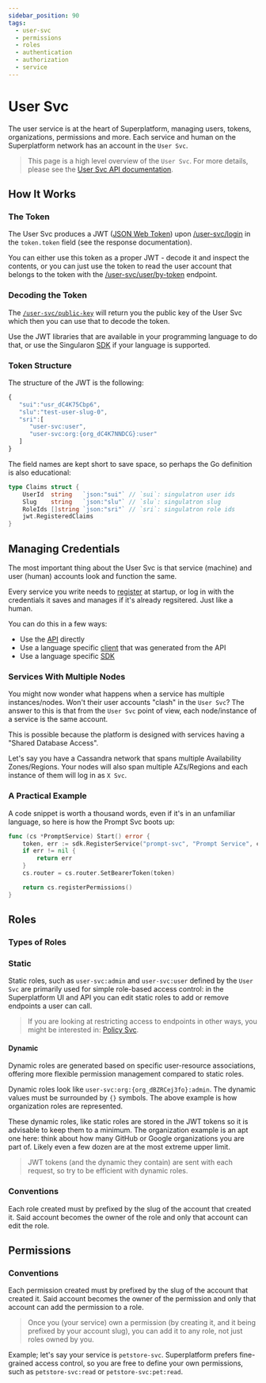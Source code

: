 ```yaml
---
sidebar_position: 90
tags:
  - user-svc
  - permissions
  - roles
  - authentication
  - authorization
  - service
---
```


# User Svc

The user service is at the heart of Superplatform, managing users, tokens, organizations, permissions and more. Each service and human on the Superplatform network has an account in the `User Svc`.

> This page is a high level overview of the `User Svc`. For more details, please see the [User Svc API documentation](/docs/superplatform/login).

## How It Works

### The Token

The User Svc produces a JWT ([JSON Web Token](https://en.wikipedia.org/wiki/JSON_Web_Token)) upon [/user-svc/login](/docs/superplatform/login) in the `token.token` field (see the response documentation).

You can either use this token as a proper JWT - decode it and inspect the contents, or you can just use the token to read the user account that belongs to the token with the [/user-svc/user/by-token](/docs/superplatform/read-user-by-token) endpoint.

### Decoding the Token

The [`/user-svc/public-key`](/docs/superplatform/get-public-key) will return you the public key of the User Svc which then you can use that to decode the token.

Use the JWT libraries that are available in your programming language to do that, or use the Singularon [SDK](https://github.com/singulatron/singulatron/tree/main/sdk) if your language is supported.

### Token Structure

The structure of the JWT is the following:

```js
{
   "sui":"usr_dC4K75Cbp6",
   "slu":"test-user-slug-0",
   "sri":[
      "user-svc:user",
      "user-svc:org:{org_dC4K7NNDCG}:user"
   ]
}
```

The field names are kept short to save space, so perhaps the Go definition is also educational:

```go
type Claims struct {
	UserId  string   `json:"sui"` // `sui`: singulatron user ids
	Slug    string   `json:"slu"` // `slu`: singulatron slug
	RoleIds []string `json:"sri"` // `sri`: singulatron role ids
	jwt.RegisteredClaims
}
```

## Managing Credentials

The most important thing about the User Svc is that service (machine) and user (human) accounts look and function the same.

Every service you write needs to [register](/docs/superplatform/register) at startup, or log in with the credentials it saves and manages if it's already regsitered. Just like a human.

You can do this in a few ways:

- Use the [API](/docs/superplatform/register) directly
- Use a language specific [client](https://github.com/singulatron/singulatron/tree/main/clients) that was generated from the API
- Use a language specific [SDK](https://github.com/singulatron/singulatron/tree/main/localtron/sdk)

### Services With Multiple Nodes

You might now wonder what happens when a service has multiple instances/nodes. Won't their user accounts "clash" in the `User Svc`? The answer to this is that from the `User Svc` point of view, each node/instance of a service is the same account.

This is possible because the platform is designed with services having a "Shared Database Access".

Let's say you have a Cassandra network that spans multiple Availability Zones/Regions. Your nodes will also span multiple AZs/Regions and each instance of them will log in as `X Svc`.

### A Practical Example

A code snippet is worth a thousand words, even if it's in an unfamiliar language, so here is how the Prompt Svc boots up:

```go
func (cs *PromptService) Start() error {
	token, err := sdk.RegisterService("prompt-svc", "Prompt Service", cs.router, cs.credentialStore)
	if err != nil {
		return err
	}
	cs.router = cs.router.SetBearerToken(token)

	return cs.registerPermissions()
}
```

## Roles

### Types of Roles

### Static

Static roles, such as `user-svc:admin` and `user-svc:user` defined by the `User Svc` are primarily used for simple role-based access control: in the Superplatform UI and API you can edit static roles to add or remove endpoints a user can call.

> If you are looking at restricting access to endpoints in other ways, you might be interested in: [Policy Svc](/docs/services/policy-svc).

#### Dynamic

Dynamic roles are generated based on specific user-resource associations, offering more flexible permission management compared to static roles.

Dynamic roles look like `user-svc:org:{org_dBZRCej3fo}:admin`. The dynamic values must be surrounded by `{}` symbols. The above example is how organization roles are represented.

These dynamic roles, like static roles are stored in the JWT tokens so it is advisable to keep them to a minimum. The organization example is an apt one here: think about how many GitHub or Google organizations you are part of. Likely even a few dozen are at the most extreme upper limit.

> JWT tokens (and the dynamic they contain) are sent with each request, so try to be efficient with dynamic roles.

### Conventions

Each role created must by prefixed by the slug of the account that created it. Said account becomes the owner of the role and only that account can edit the role.

## Permissions

### Conventions

Each permission created must by prefixed by the slug of the account that created it. Said account becomes the owner of the permission and only that account can add the permission to a role.

> Once you (your service) own a permission (by creating it, and it being prefixed by your account slug), you can add it to any role, not just roles owned by you.

Example; let's say your service is `petstore-svc`. Superplatform prefers fine-grained access control, so you are free to define your own permissions, such as `petstore-svc:read` or `petstore-svc:pet:read`.
